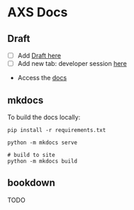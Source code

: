 # AXS Docs

## Draft
- [ ] Add [Draft here](./docs/draft)
- [ ] Add new tab: developer session [here](./mkdocs.yml)
- Access the [docs](https://krai.github.io/axs_docs/)

## mkdocs

To build the docs locally:

```
pip install -r requirements.txt

python -m mkdocs serve

# build to site
python -m mkdocs build
```

## bookdown

TODO
